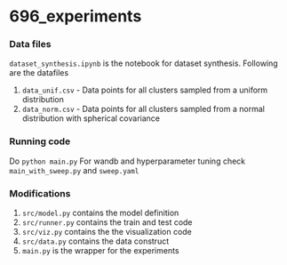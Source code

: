 # 696_experiments
 
### Data files
`dataset_synthesis.ipynb` is the notebook for dataset synthesis. Following are the datafiles
1. `data_unif.csv` - Data points for all clusters sampled from a uniform distribution
2. `data_norm.csv` - Data points for all clusters sampled from a normal distribution with spherical covariance

### Running code
Do `python main.py`
For wandb and hyperparameter tuning check `main_with_sweep.py` and `sweep.yaml`

### Modifications
1. `src/model.py` contains the model definition
2. `src/runner.py` contains the train and test code
3. `src/viz.py` contains the the visualization code
4. `src/data.py` contains the data construct
5. `main.py` is the wrapper for the experiments
